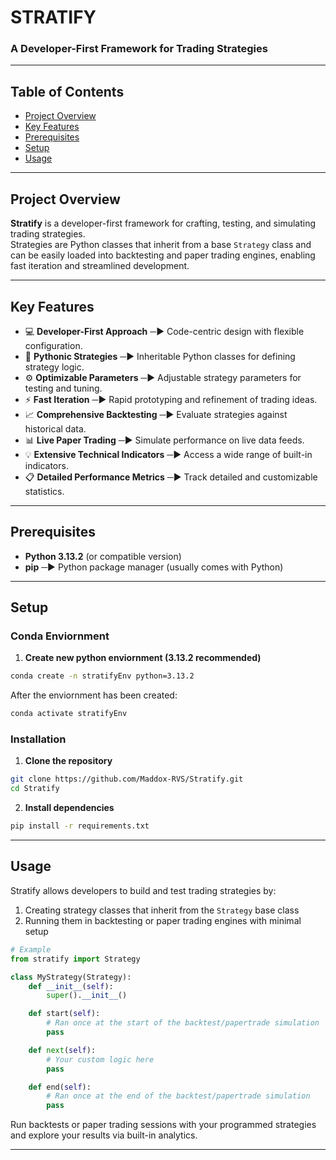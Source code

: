 # STRATIFY 
### A Developer-First Framework for Trading Strategies

---

## Table of Contents

- [Project Overview](#project-overview)
- [Key Features](#key-features)
- [Prerequisites](#prerequisites)
- [Setup](#setup)
- [Usage](#usage)

---

## Project Overview

**Stratify** is a developer-first framework for crafting, testing, and simulating trading strategies.  
Strategies are Python classes that inherit from a base `Strategy` class and can be easily loaded into backtesting and paper trading engines, enabling fast iteration and streamlined development.

---

## Key Features

- 💻 **Developer-First Approach** ─► Code-centric design with flexible configuration.
- 🐍 **Pythonic Strategies** ─► Inheritable Python classes for defining strategy logic.
- ⚙️ **Optimizable Parameters** ─► Adjustable strategy parameters for testing and tuning.
- ⚡ **Fast Iteration** ─► Rapid prototyping and refinement of trading ideas.
- 📈 **Comprehensive Backtesting** ─► Evaluate strategies against historical data.
- 📊 **Live Paper Trading** ─► Simulate performance on live data feeds.
- 💡 **Extensive Technical Indicators** ─► Access a wide range of built-in indicators.
- 📋 **Detailed Performance Metrics** ─► Track detailed and customizable statistics.

---

## Prerequisites

- **Python 3.13.2** (or compatible version)
- **pip** ─► Python package manager (usually comes with Python)

---

## Setup

### Conda Enviornment
1. **Create new python enviornment (3.13.2 recommended)**
```bash
conda create -n stratifyEnv python=3.13.2
```
After the enviornment has been created:
```bash
conda activate stratifyEnv
```

### Installation
1. **Clone the repository**  
```bash
git clone https://github.com/Maddox-RVS/Stratify.git
cd Stratify
```

2. **Install dependencies**  
```bash
pip install -r requirements.txt
```

---

## Usage

Stratify allows developers to build and test trading strategies by:

1. Creating strategy classes that inherit from the `Strategy` base class
2. Running them in backtesting or paper trading engines with minimal setup

```python
# Example
from stratify import Strategy

class MyStrategy(Strategy):
    def __init__(self):
        super().__init__()

    def start(self):
        # Ran once at the start of the backtest/papertrade simulation
        pass

    def next(self):
        # Your custom logic here
        pass

    def end(self):
        # Ran once at the end of the backtest/papertrade simulation
        pass
```

Run backtests or paper trading sessions with your programmed strategies and explore your results via built-in analytics.

---
